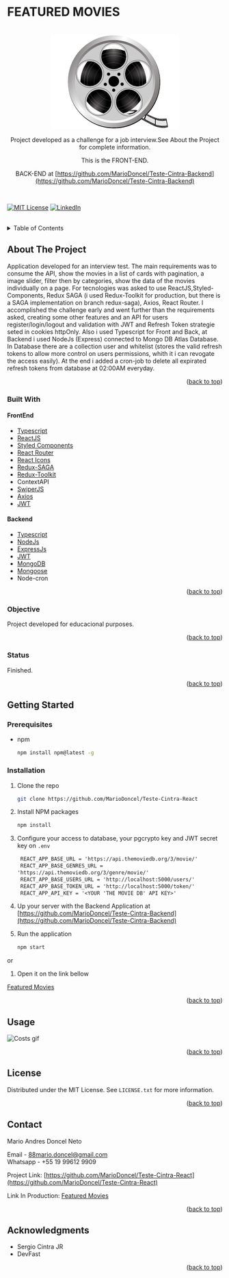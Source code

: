 <!-- TITLE -->
<h1> FEATURED MOVIES </h1> <br>
<div align="center">
  <img src="src/assets/movie-icon.png" alt="Logo" width="300px">
<br>

Project developed as a challenge for a job interview.See About the Project for complete information. 
  
  This is the FRONT-END.
  
  BACK-END at [https://github.com/MarioDoncel/Teste-Cintra-Backend](https://github.com/MarioDoncel/Teste-Cintra-Backend)
</div><br>  

<!-- 
[![Contributors][contributors-shield]][contributors-url]
[![Forks][forks-shield]][forks-url]
[![Stargazers][stars-shield]][stars-url]
[![Issues][issues-shield]][issues-url] 
-->
[![MIT License][license-shield]](https://github.com/MarioDoncel/Teste-Cintra-React/blob/main/LICENSE)
[![LinkedIn][linkedin-shield]](https://www.linkedin.com/in/marioadoncel/)


<br />


<!-- TABLE OF CONTENTS -->
<details>
  <summary>Table of Contents</summary>
  <ol>
    <li>
      <a href="#about-the-project">About The Project</a>
      <ul>
        <li><a href="#built-with">Built With</a></li>
        <li><a href="#objective">Objective</a></li>
        <li><a href="#status">Status</a></li>
      </ul>
    </li>
    <li>
      <a href="#getting-started">Getting Started</a>
      <ul>
        <li><a href="#prerequisites">Prerequisites</a></li>
        <li><a href="#installation">Installation</a></li>
      </ul>
    </li>
    <li><a href="#usage">Usage</a></li>
    <li><a href="#license">License</a></li>
    <li><a href="#contact">Contact</a></li>
    <li><a href="#acknowledgments">Acknowledgments</a></li>
  </ol>
</details>


<!-- ABOUT THE PROJECT -->
## About The Project
Application developed for an interview test. 
The main requirements was to consume the API, show the movies in a list of cards with pagination, a image slider, filter then by categories, show the data of the movies individually on a page. For tecnologies was asked to use ReactJS,Styled-Components, Redux SAGA (i used Redux-Toolkit for production, but there is a SAGA implementation on branch redux-saga), Axios, React Router. 
  I accomplished the challenge early and went further than the requirements asked, creating some other features and an API for users register/login/logout and validation with JWT and Refresh Token strategie seted in cookies httpOnly. Also i used Typescript for Front and Back, at Backend i used NodeJs (Express) connected to Mongo DB Atlas Database. In Database there are a collection user and whitelist (stores the valid refresh tokens to allow more control on users permissions, whith it i can revogate the access easily).
  At the end i added a cron-job to delete all expirated refresh tokens from database at 02:00AM everyday.

<p align="right">(<a href="#top">back to top</a>)</p>


### Built With

<!-- This section should list any major frameworks/libraries used to bootstrap your project. Leave any add-ons/plugins for the acknowledgements section. Here are a few examples. -->

#### FrontEnd
* [Typescript](https://www.typescriptlang.org/)
* [ReactJS](https://pt-br.reactjs.org/)
* [Styled Components](https://styled-components.com/)
* [React Router](https://v5.reactrouter.com/web/guides/quick-start)
* [React Icons](https://react-icons.github.io/react-icons/)
* [Redux-SAGA](https://redux-saga.js.org/)
* [Redux-Toolkit](https://redux-toolkit.js.org/)
* ContextAPI
* [SwiperJS](https://swiperjs.com/)
* [Axios](https://axios-http.com/docs/intro)
* [JWT](https://jwt.io/)

#### Backend
* [Typescript](https://www.typescriptlang.org/)
* [NodeJs](https://nodejs.org/en/)
* [ExpressJs](https://expressjs.com/pt-br/)
* [JWT](https://jwt.io/)
* [MongoDB](https://www.mongodb.com/)
* [Mongoose](https://mongoosejs.com/)
* Node-cron


<!-- 
* [Next.js](https://nextjs.org/)
* [React.js](https://reactjs.org/)
* [Vue.js](https://vuejs.org/)
* [Angular](https://angular.io/)
* [Svelte](https://svelte.dev/)
* [Laravel](https://laravel.com)
* [Bootstrap](https://getbootstrap.com)
* [JQuery](https://jquery.com)
 -->
<p align="right">(<a href="#top">back to top</a>)</p>

### Objective

Project developed for educacional purposes.
<p align="right">(<a href="#top">back to top</a>)</p>

### Status

Finished.
<p align="right">(<a href="#top">back to top</a>)</p>

<!-- GETTING STARTED -->
## Getting Started

### Prerequisites

<!-- This is an example of how to list things you need to use the software and how to install them. -->
* npm
  ```sh
  npm install npm@latest -g
  ```

### Installation

<!-- _Below is an example of how you can instruct your audience on installing and setting up your app. This template doesn't rely on any external dependencies or services._
 -->

1. Clone the repo
   ```sh
   git clone https://github.com/MarioDoncel/Teste-Cintra-React
   ```
2. Install NPM packages
   ```sh
   npm install
   ```
3. Configure your access to database, your pgcrypto key and JWT secret key on  `.env`

   ```.env
    REACT_APP_BASE_URL = 'https://api.themoviedb.org/3/movie/'
    REACT_APP_BASE_GENRES_URL = 'https://api.themoviedb.org/3/genre/movie/'
    REACT_APP_BASE_USERS_URL = 'http://localhost:5000/users/'
    REACT_APP_BASE_TOKEN_URL = 'http://localhost:5000/token/'
    REACT_APP_API_KEY = '<YOUR 'THE MOVIE DB' API KEY>'
    ```
    
4. Up your server with the Backend Application at [https://github.com/MarioDoncel/Teste-Cintra-Backend](https://github.com/MarioDoncel/Teste-Cintra-Backend)
   
   
5. Run the application
    ```js
    npm start
    ```
  or 

1. Open it on the link bellow

  <a href="https://distracted-hypatia-ca905d.netlify.app/"> Featured Movies </a>


<p align="right">(<a href="#top">back to top</a>)</p>


<!-- USAGE EXAMPLES -->
## Usage

<img src="src/assets/readmeFiles/Costs.gif" alt="Costs gif" width="500px">

<p align="right">(<a href="#top">back to top</a>)</p>


<!-- LICENSE -->
## License

Distributed under the MIT License. See `LICENSE.txt` for more information.

<p align="right">(<a href="#top">back to top</a>)</p>


<!-- CONTACT -->
## Contact

Mario Andres Doncel Neto  

Email - 88mario.doncel@gmail.com <br>
Whatsapp - +55 19 99612 9909

Project Link: [https://github.com/MarioDoncel/Teste-Cintra-React](https://github.com/MarioDoncel/Teste-Cintra-React)

Link In Production: [Featured Movies](https://distracted-hypatia-ca905d.netlify.app/)

<p align="right">(<a href="#top">back to top</a>)</p>


<!-- ACKNOWLEDGMENTS -->
## Acknowledgments

* Sergio Cintra JR
* DevFast

<p align="right">(<a href="#top">back to top</a>)</p>



<!-- MARKDOWN LINKS & IMAGES -->
<!-- https://www.markdownguide.org/basic-syntax/#reference-style-links -->
[contributors-shield]: https://img.shields.io/github/contributors/othneildrew/Best-README-Template.svg?style=for-the-badge
[contributors-url]: https://github.com/othneildrew/Best-README-Template/graphs/contributors
[forks-shield]: https://img.shields.io/github/forks/othneildrew/Best-README-Template.svg?style=for-the-badge
[forks-url]: https://github.com/othneildrew/Best-README-Template/network/members
[stars-shield]: https://img.shields.io/github/stars/othneildrew/Best-README-Template.svg?style=for-the-badge
[stars-url]: https://github.com/othneildrew/Best-README-Template/stargazers
[issues-shield]: https://img.shields.io/github/issues/othneildrew/Best-README-Template.svg?style=for-the-badge
[issues-url]: https://github.com/othneildrew/Best-README-Template/issues
[license-shield]: https://img.shields.io/github/license/othneildrew/Best-README-Template.svg?style=for-the-badge
[license-url]: https://github.com/othneildrew/Best-README-Template/blob/master/LICENSE.txt
[linkedin-shield]: https://img.shields.io/badge/-LinkedIn-black.svg?style=for-the-badge&logo=linkedin&colorB=555
[linkedin-url]: https://linkedin.com/in/othneildrew
[product-screenshot]: images/screenshot.png
